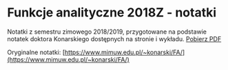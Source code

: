 # Funkcje analityczne 2018Z - notatki

Notatki z semestru zimowego 2018/2019, przygotowane na podstawie notatek doktora Konarskiego dostępnych na stronie i wykładu. [Pobierz PDF](https://github.com/kantoniak/2018z-fan/releases)

Oryginalne notatki: [https://www.mimuw.edu.pl/~konarski/FA/](https://www.mimuw.edu.pl/~konarski/FA/)
